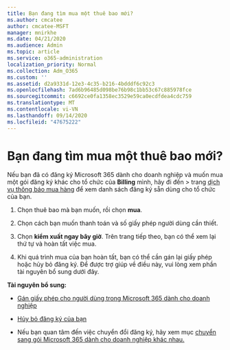 ```yaml
---
title: Bạn đang tìm mua một thuê bao mới?
ms.author: cmcatee
author: cmcatee-MSFT
manager: mnirkhe
ms.date: 04/21/2020
ms.audience: Admin
ms.topic: article
ms.service: o365-administration
localization_priority: Normal
ms.collection: Adm_O365
ms.custom: ''
ms.assetid: d2a9331d-12e3-4c35-b216-4bdddf6c92c3
ms.openlocfilehash: 7ad6b96485d098be76b98c1bb53c67c885978fce
ms.sourcegitcommit: c6692ce0fa1358ec3529e59ca0ecdfdea4cdc759
ms.translationtype: MT
ms.contentlocale: vi-VN
ms.lasthandoff: 09/14/2020
ms.locfileid: "47675222"
---
```

# <a name="looking-to-buy-a-new-subscription"></a>Bạn đang tìm mua một thuê bao mới?

Nếu bạn đã có đăng ký Microsoft 365 dành cho doanh nghiệp và muốn mua một gói đăng ký khác cho tổ chức của **Billing** mình, hãy đi đến \> trang [dịch vụ thông báo mua hàng](https://go.microsoft.com/fwlink/p/?linkid=868433) để xem danh sách đăng ký sẵn dùng cho tổ chức của bạn.
 
1. Chọn thuê bao mà bạn muốn, rồi chọn **mua**.

2. Chọn cách bạn muốn thanh toán và số giấy phép người dùng cần thiết.

3. Chọn **kiểm xuất ngay bây giờ**. Trên trang tiếp theo, bạn có thể xem lại thứ tự và hoàn tất việc mua.

4. Khi quá trình mua của bạn hoàn tất, bạn có thể cần gán lại giấy phép hoặc hủy bỏ đăng ký. Để được trợ giúp về điều này, vui lòng xem phần tài nguyên bổ sung dưới đây.

 **Tài nguyên bổ sung:**
  
- [Gán giấy phép cho người dùng trong Microsoft 365 dành cho doanh nghiệp](https://docs.microsoft.com/microsoft-365/admin/add-users/add-users)
    
- [Hủy bỏ đăng ký của bạn](https://docs.microsoft.com/microsoft-365/commerce/subscriptions/cancel-your-subscription)
    
- Nếu bạn quan tâm đến việc chuyển đổi đăng ký, hãy xem mục [chuyển sang gói Microsoft 365 dành cho doanh nghiệp khác nhau.](https://docs.microsoft.com/microsoft-365/commerce/subscriptions/switch-to-a-different-plan)